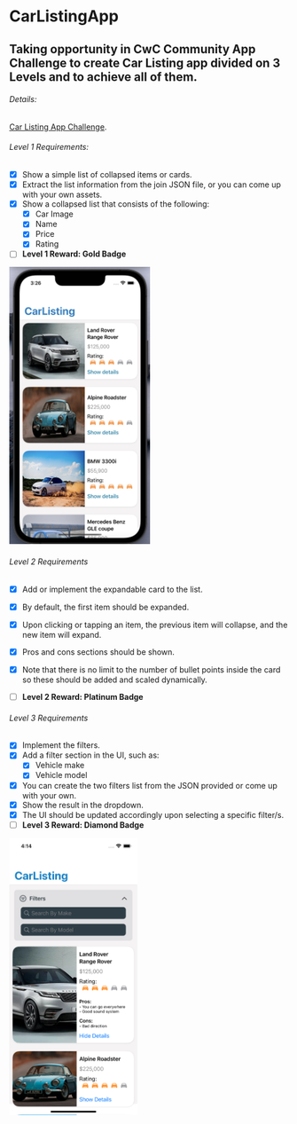 # CarListingApp

## Taking opportunity in CwC Community App Challenge to create Car Listing app divided on 3 Levels and to achieve all of them.

###### Details:
[Car Listing App Challenge](https://codecrew.codewithchris.com/t/car-listing-app-challenge/19866).

###### Level 1 Requirements:

- [x] Show a simple list of collapsed items or cards.
- [x] Extract the list information from the join JSON file, or you can come up with your own assets.
- [x] Show a collapsed list that consists of the following:
  - [x] Car Image
  - [x] Name
  - [x] Price
  - [x] Rating
- [ ] **Level 1 Reward: Gold Badge**

<p align="left">
  <img src="https://github.com/maartinj/CarListingApp/blob/main/Level1Requirements.png" height="500" />
</p>


###### Level 2 Requirements

- [x] Add or implement the expandable card to the list.
- [x] By default, the first item should be expanded.
- [x] Upon clicking or tapping an item, the previous item will collapse, and the new item will expand.
- [x] Pros and cons sections should be shown.
- [x] Note that there is no limit to the number of bullet points inside the card so these should be added and scaled dynamically.
- [ ] **Level 2 Reward: Platinum Badge**


###### Level 3 Requirements

- [x] Implement the filters.
- [x] Add a filter section in the UI, such as:
  - [x] Vehicle make
  - [x] Vehicle model
- [x] You can create the two filters list from the JSON provided or come up with your own.
- [x] Show the result in the dropdown.
- [x] The UI should be updated accordingly upon selecting a specific filter/s.
- [ ] **Level 3 Reward: Diamond Badge**

<p align="left">
  <img src="https://github.com/maartinj/CarListingApp/blob/main/CarListingAppScreen.png" height="500" />
</p>
